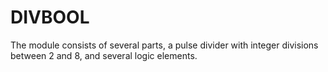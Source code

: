 # DIVBOOL
The module consists of several parts, a pulse divider with integer divisions between 2 and 8, and several logic elements.
